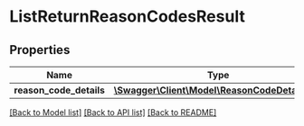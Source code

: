 # ListReturnReasonCodesResult

## Properties
Name | Type | Description | Notes
------------ | ------------- | ------------- | -------------
**reason_code_details** | [**\Swagger\Client\Model\ReasonCodeDetailsList**](ReasonCodeDetailsList.md) |  | [optional] 

[[Back to Model list]](../README.md#documentation-for-models) [[Back to API list]](../README.md#documentation-for-api-endpoints) [[Back to README]](../README.md)


